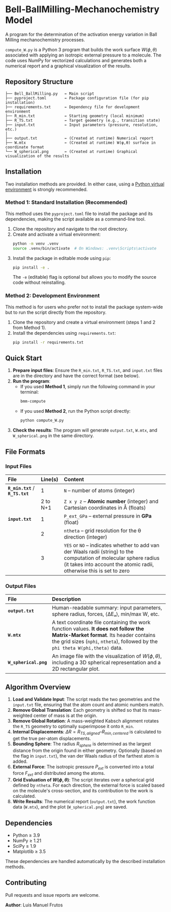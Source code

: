# Bell-BallMilling-Mechanochemistry Model

A program for the determination of the activation energy variation in Ball Milling mechanochemistry processes.

`compute_W.py` is a Python 3 program that builds the work surface $W(\phi,\theta)$ associated with applying an isotropic external pressure to a molecule. The code uses NumPy for vectorized calculations and generates both a numerical report and a graphical visualization of the results.

## Repository Structure

```
├── Bell_BallMilling.py   ← Main script
├── pyproject.toml        ← Package configuration file (for pip installation)
├── requirements.txt      ← Dependency file for development environment
├── R_min.txt             ← Starting geometry (local minimum)
├── R_TS.txt              ← Target geometry (e.g., transition state)
├── input.txt             ← Input parameters (pressure, resolution, etc.)
│
├── output.txt            ← (Created at runtime) Numerical report
├── W.mtx                 ← (Created at runtime) W(φ,θ) surface in coordinate format
└── W_spherical.png       ← (Created at runtime) Graphical visualization of the results
```

## Installation

Two installation methods are provided. In either case, using a [Python virtual environment](https://docs.python.org/3/library/venv.html) is strongly recommended.

### Method 1: Standard Installation (Recommended)

This method uses the `pyproject.toml` file to install the package and its dependencies, making the script available as a command-line tool.

1.  Clone the repository and navigate to the root directory.
2.  Create and activate a virtual environment:
    ```bash
    python -m venv .venv
    source .venv/bin/activate  # On Windows: .venv\Scripts\activate
    ```
3.  Install the package in editable mode using `pip`:
    ```bash
    pip install -e .
    ```
    The `-e` (editable) flag is optional but allows you to modify the source code without reinstalling.

### Method 2: Development Environment

This method is for users who prefer not to install the package system-wide but to run the script directly from the repository.

1.  Clone the repository and create a virtual environment (steps 1 and 2 from Method 1).
2.  Install the dependencies using `requirements.txt`:
    ```bash
    pip install -r requirements.txt
    ```

## Quick Start

1.  **Prepare input files**: Ensure the `R_min.txt`, `R_TS.txt`, and `input.txt` files are in the directory and have the correct format (see below).
2.  **Run the program**:
    * If you used **Method 1**, simply run the following command in your terminal:
        ```bash
        bmm-compute
        ```
    * If you used **Method 2**, run the Python script directly:
        ```bash
        python compute_W.py
        ```
3.  **Check the results**: The program will generate `output.txt`, `W.mtx`, and `W_spherical.png` in the same directory.

## File Formats

### Input Files

| File | Line(s) | Content |
| :--- | :--- | :--- |
| **`R_min.txt`** / **`R_TS.txt`** | 1 | `N` – number of atoms (integer) |
| | 2 to N+1 | `Z x y z` – **Atomic number** (integer) and Cartesian coordinates in Å (floats) |
| **`input.txt`** | 1 | `P_ext_GPa` – external pressure in **GPa** (float) |
| | 2 | `ntheta` – grid resolution for the θ direction (integer) |
| | 3 | `YES` or `NO` – indicates whether to add van der Waals radii (string) to the computation of molecular sphere radius (it takes into account the atomic radii, otherwise this is set to zero |

### Output Files

| File | Description |
| :--- | :--- |
| **`output.txt`** | Human-readable summary: input parameters, sphere radius, forces, ⟨ΔEₐ⟩, min/max W, etc. |
| **`W.mtx`** | A text coordinate file containing the work function values. **It does not follow the Matrix-Market format**. Its header contains the grid sizes (`nphi`, `ntheta`), followed by the `phi theta W(phi,theta)` data. |
| **`W_spherical.png`** | An image file with the visualization of $W(\phi,\theta)$, including a 3D spherical representation and a 2D rectangular plot. |

## Algorithm Overview

1.  **Load and Validate Input**: The script reads the two geometries and the `input.txt` file, ensuring that the atom count and atomic numbers match.
2.  **Remove Global Translation**: Each geometry is shifted so that its mass-weighted center of mass is at the origin.
3.  **Remove Global Rotation**: A mass-weighted Kabsch alignment rotates the `R_TS` geometry to optimally superimpose it onto `R_min`.
4.  **Internal Displacements**: $\Delta R = R_{TS,aligned} – R_{min,centered}$ is calculated to get the true per-atom displacements.
5.  **Bounding Sphere**: The radius $R_{sphere}$ is determined as the largest distance from the origin found in either geometry. Optionally (based on the flag in `input.txt`), the van der Waals radius of the farthest atom is added.
6.  **External Force**: The isotropic pressure $P_{ext}$ is converted into a total force $F_{ext}$ and distributed among the atoms.
7.  **Grid Evaluation of $W(\phi, \theta)$**: The script iterates over a spherical grid defined by `ntheta`. For each direction, the external force is scaled based on the molecule's cross-section, and its contribution to the work is calculated.
8.  **Write Results**: The numerical report (`output.txt`), the work function data (`W.mtx`), and the plot (`W_spherical.png`) are saved.

## Dependencies

-   Python ≥ 3.9
-   NumPy ≥ 1.21
-   SciPy ≥ 1.9
-   Matplotlib ≥ 3.5

These dependencies are handled automatically by the described installation methods.

## Contributing

Pull requests and issue reports are welcome.

**Author**: Luis Manuel Frutos

